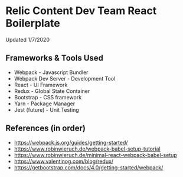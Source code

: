 # Relic Content Dev Team React Boilerplate

Updated 1/7/2020

## Frameworks & Tools Used
- Webpack               - Javascript Bundler
- Webpack Dev Server    - Development Tool 
- React                 - UI Framework
- Redux                 - Global State Container
- Bootstrap             - CSS framework
- Yarn                  - Package Manager
- Jest (future)         - Unit Testing


## References (in order)
- https://webpack.js.org/guides/getting-started/
- https://www.robinwieruch.de/webpack-babel-setup-tutorial
- https://www.robinwieruch.de/minimal-react-webpack-babel-setup
- https://www.valentinog.com/blog/redux/
- https://getbootstrap.com/docs/4.0/getting-started/webpack/

[//]: # (vscode markdown preview shortcut is command + shift + v)